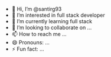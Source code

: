 - 👋 Hi, I’m @santirg93
- 👀 I’m interested in full stack developer
- 🌱 I’m currently learning full stack
- 💞️ I’m looking to collaborate on ...
- 📫 How to reach me ...
- 😄 Pronouns: ...
- ⚡ Fun fact: ...

<!---
santirg93/santirg93 is a ✨ special ✨ repository because its `README.md` (this file) appears on your GitHub profile.
You can click the Preview link to take a look at your changes.
--->
